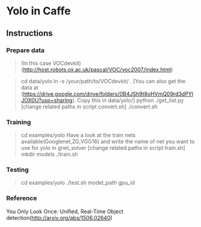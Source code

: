 # Yolo in Caffe


## Instructions

### Prepare data 
  >(In this case VOCdevkit)(http://host.robots.ox.ac.uk/pascal/VOC/voc2007/index.html)

  >cd data/yolo
  >ln -s /your/path/to/VOCdevkit/ .
  >[You can also get the data at (https://drive.google.com/drive/folders/0B4JSh9t8oHVmQ09rd3dPYlJOX0U?usp=sharing). Copy this in data/yolo/]
  >python ./get_list.py
  >[change related paths in script convert.sh]
  >./convert.sh 


### Training

  >cd examples/yolo
  >Have a look at the train nets available(Googlenet,ZG,VGG16) and write the name of net you want to use for yolo in gnet_solver
  >[change related paths in script train.sh]
  >mkdir models
  >./train.sh 


### Testing

  >cd examples/yolo
  >./test.sh model_path gpu_id
 

### Reference

 You Only Look Once: Unified, Real-Time Object detection(http://arxiv.org/abs/1506.02640)
